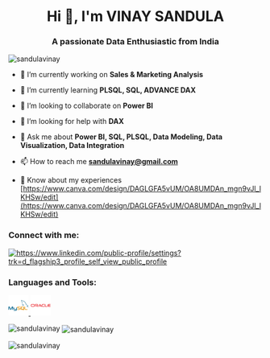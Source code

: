 <h1 align="center">Hi 👋, I'm VINAY SANDULA</h1>
<h3 align="center">A passionate Data Enthusiastic from India</h3>

<p align="left"> <img src="https://komarev.com/ghpvc/?username=sandulavinay&label=Profile%20views&color=0e75b6&style=flat" alt="sandulavinay" /> </p>

- 🔭 I’m currently working on **Sales & Marketing Analysis**

- 🌱 I’m currently learning **PLSQL, SQL, ADVANCE DAX**

- 👯 I’m looking to collaborate on **Power BI**

- 🤝 I’m looking for help with **DAX**

- 💬 Ask me about **Power BI, SQL, PLSQL, Data Modeling, Data Visualization, Data Integration**

- 📫 How to reach me **sandulavinay@gmail.com**

- 📄 Know about my experiences [https://www.canva.com/design/DAGLGFA5vUM/OA8UMDAn_mgn9vJl_lKHSw/edit](https://www.canva.com/design/DAGLGFA5vUM/OA8UMDAn_mgn9vJl_lKHSw/edit)

<h3 align="left">Connect with me:</h3>
<p align="left">
<a href="https://linkedin.com/in/https://www.linkedin.com/public-profile/settings?trk=d_flagship3_profile_self_view_public_profile" target="blank"><img align="center" src="https://raw.githubusercontent.com/rahuldkjain/github-profile-readme-generator/master/src/images/icons/Social/linked-in-alt.svg" alt="https://www.linkedin.com/public-profile/settings?trk=d_flagship3_profile_self_view_public_profile" height="30" width="40" /></a>
</p>

<h3 align="left">Languages and Tools:</h3>
<p align="left"> <a href="https://www.mysql.com/" target="_blank" rel="noreferrer"> <img src="https://raw.githubusercontent.com/devicons/devicon/master/icons/mysql/mysql-original-wordmark.svg" alt="mysql" width="40" height="40"/> </a> <a href="https://www.oracle.com/" target="_blank" rel="noreferrer"> <img src="https://raw.githubusercontent.com/devicons/devicon/master/icons/oracle/oracle-original.svg" alt="oracle" width="40" height="40"/> </a> </p>

<p><img align="left" src="https://github-readme-stats.vercel.app/api/top-langs?username=sandulavinay&show_icons=true&locale=en&layout=compact" alt="sandulavinay" /></p>

<p>&nbsp;<img align="center" src="https://github-readme-stats.vercel.app/api?username=sandulavinay&show_icons=true&locale=en" alt="sandulavinay" /></p>

<p><img align="center" src="https://github-readme-streak-stats.herokuapp.com/?user=sandulavinay&" alt="sandulavinay" /></p>
